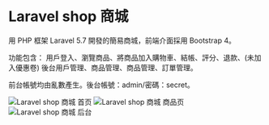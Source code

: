 # Laravel shop 商城

用 PHP 框架 Laravel 5.7 開發的簡易商城，前端介面採用 Bootstrap 4。

功能包含：
用戶登入、瀏覽商品、將商品加入購物車、結帳、評分、退款、(未加入優惠卷)
後台用戶管理、商品管理、商品管理、訂單管理。

前台帳號均由亂數產生。後台帳號：admin/密碼：secret。

![Laravel shop 商城 首页](https://yangchenshin77.github.io/Laravel-shop/example-1.jpg)
![Laravel shop 商城 商品页](https://yangchenshin77.github.io/Laravel-shop/example-2.jpg)
![Laravel shop 商城 后台](https://yangchenshin77.github.io/Laravel-shop/example-3.jpg)

